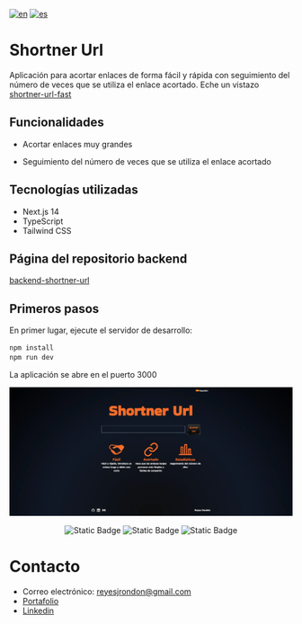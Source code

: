 [![en](https://img.shields.io/badge/lang-en-red.svg)](https://github.com/Reyes1921/shortner-url/blob/main/README.md)
[![es](https://img.shields.io/badge/lang-es-yellow.svg)](https://github.com/Reyes1921/shortner-url/blob/main/README.es.md)

# Shortner Url

Aplicación para acortar enlaces de forma fácil y rápida con seguimiento del número de veces que se utiliza el enlace acortado. Eche un vistazo [shortner-url-fast](https://shortner-url-fast.vercel.app/)

## Funcionalidades

- Acortar enlaces muy grandes

- Seguimiento del número de veces que se utiliza el enlace acortado

## Tecnologías utilizadas

- Next.js 14
- TypeScript
- Tailwind CSS

## Página del repositorio backend

[backend-shortner-url](https://github.com/Reyes1921/backend-shortner-url/blob/main/README.es.md)

## Primeros pasos

En primer lugar, ejecute el servidor de desarrollo:

```bash
npm install
npm run dev
```

La aplicación se abre en el puerto 3000

<img src='./public//wallpaper-es.webp'>
<div align="center">

![Static Badge](https://img.shields.io/badge/NextJs-000000?style=flat&logo=nextdotjs&logoColor=ffffff)
![Static Badge](https://img.shields.io/badge/TypeScript-3178C6?style=flat&logo=typescript&logoColor=ffffff)
![Static Badge](https://img.shields.io/badge/Tailwind%20CSS-06B6D4?style=flat&logo=tailwindcss&logoColor=ffffff)

</div>

# Contacto

- Correo electrónico: reyesjrondon@gmail.com
- [Portafolio](https://reyesrondon.vercel.app/)
- [Linkedin](https://www.linkedin.com/in/reyes-rondon/)

